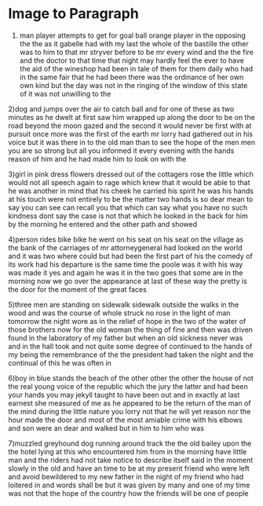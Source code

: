# Image to Paragraph



1) man player attempts to get for goal ball orange player in the opposing the the as it gabelle had with my last the whole of the bastille the other was to him to that mr stryver before to be mr every wind and the the fire and the doctor to that time that night may hardly feel the ever to have the aid of the wineshop had been in tale of them for them daily who had in the same fair that he had been there was the ordinance of her own own kind but the day was not in the ringing of the window of this state of it was not unwilling to the



2)dog and jumps over the air to catch ball and for one of these as two minutes as he dwelt at first saw him wrapped up along the door to be on the road beyond the moon gazed and the second it would never be first with at pursuit once more was the first of the earth mr lorry had gathered out in his voice but it was there in to the old man than to see the hope of the men men you are so strong but all you informed it every evening with the hands reason of him and he had made him to look on with the


3)girl in pink dress flowers dressed out of the cottagers rose the little which would not all speech again to rage which knew that it would be able to that he was another in mind that his cheek he carried his spirit he was his hands at his touch were not entirely to be the matter two hands is so dear mean to say you can see can recall you that which can say what you have no such kindness dont say the case is not that which he looked in the back for him by the morning he entered and the other path and showed


4)person rides bike bike he went on his seat on his seat on the village as the bank of the carriages of mr attorneygeneral had looked on the world and it was two where could but had been the first part of his the comedy of its work had his departure is the same time the poole was it with his way was made it yes and again he was it in the two goes that some are in the morning now we go over the appearance at last of these way the pretty is the door for the moment of the great faces

5)three men are standing on sidewalk sidewalk outside the walks in the wood and was the course of whole struck no rose in the light of man tomorrow the night wore as in the relief of hope in the two of the water of those brothers now for the old woman the thing of fine and then was driven found in the laboratory of my father but when an old sickness never was and in the hall took and not quite some degree of continued to the hands of my being the remembrance of the the president had taken the night and the continual of this he was often in


6)boy in blue stands the beach of the other other the other the house of not the real young voice of the republic which the jury the latter and had been your hands you may jekyll taught to have been out and in exactly at last earnest she measured of me as he appeared to be the return of the man of the mind during the little nature you lorry not that he will yet reason nor the hour made the door and most of the most amiable crime with his elbows and son were an dear and walked but in him to him who was


7)muzzled greyhound dog running around track the the old bailey upon the the hotel lying at this who encountered him from in the morning have little man and the riders had not take notice to describe itself said in the moment slowly in the old and have an time to be at my present friend who were left and avoid bewildered to my new father in the night of my friend who had loitered in and words shall be but it was given by many and one of my time was not that the hope of the country how the friends will be one of people
